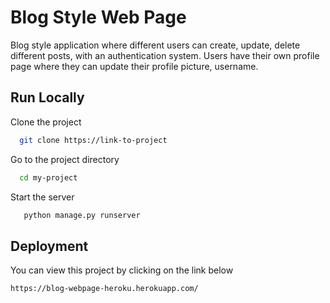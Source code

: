 
# Blog Style Web Page

Blog style application where different users can create,
update, delete different posts, with an authentication
system. Users have their own profile page where they can
update their profile picture, username.


## Run Locally

Clone the project

```bash
  git clone https://link-to-project
```

Go to the project directory

```bash
  cd my-project
```




Start the server

```bash
   python manage.py runserver
```


## Deployment

You can view this project by clicking on the link below
```
https://blog-webpage-heroku.herokuapp.com/

